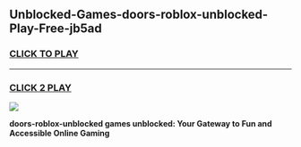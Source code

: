 
## Unblocked-Games-doors-roblox-unblocked-Play-Free-jb5ad
<h3>
<a href="https://premium76.site?title=doors-roblox-unblocked&ref=18A1">CLICK TO PLAY</a></h3>
<hr>

<h3>
<a href="https://premium76.site?title=doors-roblox-unblocked&ref=18A1">CLICK 2 PLAY</a>
  
</h3>

<a href="https://premium76.site?title=doors-roblox-unblocked&ref=18A1"><img src="https://clearcache.store/games.png"></a>


**doors-roblox-unblocked games unblocked: Your Gateway to Fun and Accessible Online Gaming**
